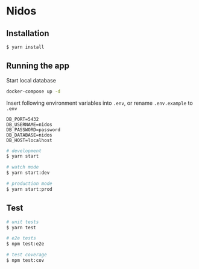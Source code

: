 # Nidos

## Installation

```bash
$ yarn install
```

## Running the app

Start local database

```bash
docker-compose up -d
```

Insert following environment variables into `.env`, or rename `.env.example` to `.env`

```env
DB_PORT=5432
DB_USERNAME=nidos
DB_PASSWORD=password
DB_DATABASE=nidos
DB_HOST=localhost
```


```bash
# development
$ yarn start

# watch mode
$ yarn start:dev

# production mode
$ yarn start:prod
```

## Test

```bash
# unit tests
$ yarn test

# e2e tests
$ npm test:e2e

# test coverage
$ npm test:cov
```
